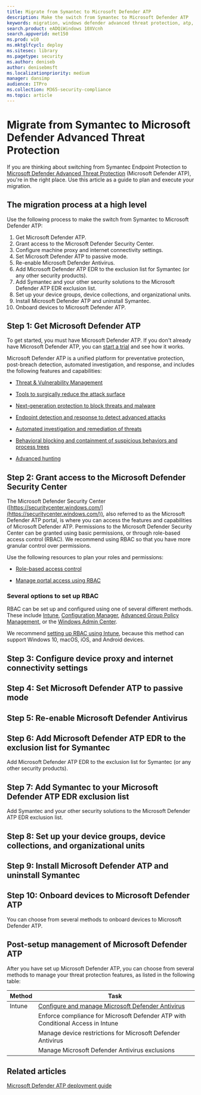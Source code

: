 ```yaml
---
title: Migrate from Symantec to Microsoft Defender ATP
description: Make the switch from Symantec to Microsoft Defender ATP
keywords: migration, windows defender advanced threat protection, atp, edr
search.product: eADQiWindows 10XVcnh
search.appverid: met150
ms.prod: w10
ms.mktglfcycl: deploy
ms.sitesec: library
ms.pagetype: security
ms.author: deniseb
author: denisebmsft
ms.localizationpriority: medium
manager: dansimp
audience: ITPro
ms.collection: M365-security-compliance 
ms.topic: article
---
```


# Migrate from Symantec to Microsoft Defender Advanced Threat Protection

If you are thinking about switching from Symantec Endpoint Protection to [Microsoft Defender Advanced Threat Protection](https://docs.microsoft.com/windows/security/threat-protection) (Microsoft Defender ATP), you're in the right place. Use this article as a guide to plan and execute your migration.  

## The migration process at a high level

Use the following process to make the switch from Symantec to Microsoft Defender ATP:

1. Get Microsoft Defender ATP. 
2. Grant access to the Microsoft Defender Security Center. 
3. Configure machine proxy and internet connectivity settings.
4. Set Microsoft Defender ATP to passive mode.
5. Re-enable Microsoft Defender Antivirus.
6. Add Microsoft Defender ATP EDR to the exclusion list for Symantec (or any other security products).
7. Add Symantec and your other security solutions to the Microsoft Defender ATP EDR exclusion list.
8. Set up your device groups, device collections, and organizational units.
9. Install Microsoft Defender ATP and uninstall Symantec.
10. Onboard devices to Microsoft Defender ATP.

## Step 1: Get Microsoft Defender ATP

To get started, you must have Microsoft Defender ATP. If you don't already have Microsoft Defender ATP, you can [start a trial](https://aka.ms/mdatp) and see how it works.  

Microsoft Defender ATP is a unified platform for preventative protection, post-breach detection, automated investigation, and response, and includes the following features and capabilities:

- [Threat & Vulnerability Management](https://docs.microsoft.com/windows/security/threat-protection/microsoft-defender-atp/next-gen-threat-and-vuln-mgt)

- [Tools to surgically reduce the attack surface](https://docs.microsoft.com/windows/security/threat-protection/microsoft-defender-atp/overview-attack-surface-reduction)

- [Next-generation protection to block threats and malware](https://docs.microsoft.com/windows/security/threat-protection/windows-defender-antivirus/windows-defender-antivirus-in-windows-10)

- [Endpoint detection and response to detect advanced attacks](https://docs.microsoft.com/windows/security/threat-protection/microsoft-defender-atp/overview-endpoint-detection-response)

- [Automated investigation and remediation of threats](https://docs.microsoft.com/windows/security/threat-protection/microsoft-defender-atp/automated-investigations)

- [Behavioral blocking and containment of suspicious behaviors and process trees](https://docs.microsoft.com/windows/security/threat-protection/microsoft-defender-atp/behavioral-blocking-containment)

- [Advanced hunting](https://docs.microsoft.com/windows/security/threat-protection/microsoft-defender-atp/advanced-hunting-overview)

## Step 2: Grant access to the Microsoft Defender Security Center

The Microsoft Defender Security Center ([https://securitycenter.windows.com/](https://securitycenter.windows.com/)), also referred to as the Microsoft Defender ATP portal, is where you can access the features and capabilities of Microsoft Defender ATP. Permissions to the Microsoft Defender Security Center can be granted using basic permissions, or through role-based access control (RBAC). We recommend using RBAC so that you have more granular control over permissions.

Use the following resources to plan your roles and permissions:

- [Role-based access control](https://docs.microsoft.com/windows/security/threat-protection/microsoft-defender-atp/prepare-deployment#role-based-access-control)

- [Manage portal access using RBAC](https://docs.microsoft.com/windows/security/threat-protection/microsoft-defender-atp/rbac)

### Several options to set up RBAC

RBAC can be set up and configured using one of several different methods. These include [Intune](https://docs.microsoft.com/mem/intune/fundamentals/what-is-intune), [Configuration Manager](https://docs.microsoft.com/mem/configmgr/core/servers/deploy/configure/configure-role-based-administration), [Advanced Group Policy Management](https://docs.microsoft.com/microsoft-desktop-optimization-pack/agpm), or the [Windows Admin Center](https://docs.microsoft.com/windows-server/manage/windows-admin-center/overview). 

We recommend [setting up RBAC using Intune](https://docs.microsoft.com/mem/intune/fundamentals/role-based-access-control), because this method can support Windows 10, macOS, iOS, and Android devices.    


## Step 3: Configure device proxy and internet connectivity settings



## Step 4: Set Microsoft Defender ATP to passive mode

## Step 5: Re-enable Microsoft Defender Antivirus

## Step 6: Add Microsoft Defender ATP EDR to the exclusion list for Symantec

Add Microsoft Defender ATP EDR to the exclusion list for Symantec (or any other security products).

## Step 7: Add Symantec to your Microsoft Defender ATP EDR exclusion list

Add Symantec and your other security solutions to the Microsoft Defender ATP EDR exclusion list.

## Step 8: Set up your device groups, device collections, and organizational units

## Step 9: Install Microsoft Defender ATP and uninstall Symantec

## Step 10: Onboard devices to Microsoft Defender ATP

You can choose from several methods to onboard devices to Microsoft Defender ATP. 

## Post-setup management of Microsoft Defender ATP

After you have set up Microsoft Defender ATP, you can choose from several methods to manage your threat protection features, as listed in the following table:

|Method | Task |
|---|---|
|Intune |[Configure and manage Microsoft Defender Antivirus](https://docs.microsoft.com/windows/security/threat-protection/windows-defender-antivirus/use-intune-config-manager-windows-defender-antivirus) | 
| |Enforce compliance for Microsoft Defender ATP with Conditional Access in Intune |
| |Manage device restrictions for Microsoft Defender Antivirus |
| |Manage Microsoft Defender Antivirus exclusions |

## Related articles

[Microsoft Defender ATP deployment guide](https://docs.microsoft.com/windows/security/threat-protection/microsoft-defender-atp/deployment-phases)


